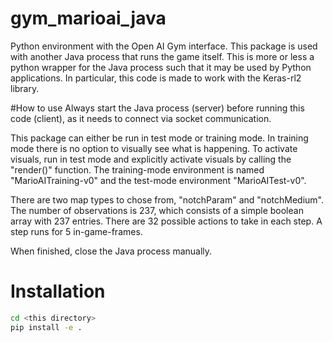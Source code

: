 
# gym_marioai_java

Python environment with the Open AI Gym interface. This package is used with another Java process that runs the game itself. This is more or less a python wrapper for the Java process such that it may be used by Python applications. In particular, this code is made to work with the Keras-rl2 library.

#How to use
Always start the Java process (server) before running this code (client), as it needs to connect via socket communication.

This package can either be run in test mode or training mode. In training mode there is no option to visually see what is happening. To activate visuals, run in test mode and explicitly activate visuals by calling the "render()" function. The training-mode environment is named "MarioAITraining-v0" and the test-mode environment "MarioAITest-v0".

There are two map types to chose from, "notchParam" and "notchMedium". The number of observations is 237, which consists of a simple boolean array with 237 entries. There are 32 possible actions to take in each step. A step runs for 5 in-game-frames.

When finished, close the Java process manually.

# Installation

```bash
cd <this directory>
pip install -e .
```
